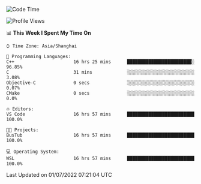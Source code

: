 <!--START_SECTION:waka-->
![Code Time](http://img.shields.io/badge/Code%20Time-152%20hrs%2018%20mins-blue)

![Profile Views](http://img.shields.io/badge/Profile%20Views-0-blue)

📊 **This Week I Spent My Time On** 

```text
⌚︎ Time Zone: Asia/Shanghai

💬 Programming Languages: 
C++                      16 hrs 25 mins      ████████████████████████░   96.85% 
C                        31 mins             ░░░░░░░░░░░░░░░░░░░░░░░░░   3.08% 
Objective-C              0 secs              ░░░░░░░░░░░░░░░░░░░░░░░░░   0.07% 
CMake                    0 secs              ░░░░░░░░░░░░░░░░░░░░░░░░░   0.0%

🔥 Editors: 
VS Code                  16 hrs 57 mins      █████████████████████████   100.0%

🐱‍💻 Projects: 
BusTub                   16 hrs 57 mins      █████████████████████████   100.0%

💻 Operating System: 
WSL                      16 hrs 57 mins      █████████████████████████   100.0%

```


 Last Updated on 01/07/2022 07:21:04 UTC
<!--END_SECTION:waka-->